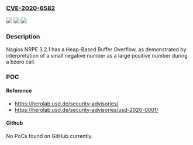 ### [CVE-2020-6582](https://cve.mitre.org/cgi-bin/cvename.cgi?name=CVE-2020-6582)
![](https://img.shields.io/static/v1?label=Product&message=n%2Fa&color=blue)
![](https://img.shields.io/static/v1?label=Version&message=n%2Fa&color=blue)
![](https://img.shields.io/static/v1?label=Vulnerability&message=n%2Fa&color=brighgreen)

### Description

Nagios NRPE 3.2.1 has a Heap-Based Buffer Overflow, as demonstrated by interpretation of a small negative number as a large positive number during a bzero call.

### POC

#### Reference
- https://herolab.usd.de/security-advisories/
- https://herolab.usd.de/security-advisories/usd-2020-0001/

#### Github
No PoCs found on GitHub currently.

